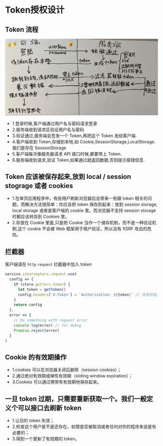 # Token授权设计

## Token 流程

![Token](../assets/token.png)

* 1.登录时候,客户端通过用户名与密码请求登录
* 2.服务端收到请求区验证用户名与密码
* 3.验证通过,服务端会签发一个 Token,再把这个 Token 发给客户端.
* 4.客户端收到 Token,存储到本地,如 Cookie,SessionStorage,LocalStorage.我们是存在 SessionStorage
* 5.客户端每次像服务器请求 API 接口时候,都要带上 Token.
* 6.服务端收到请求,验证 Token,如果通过就返回数据,否则提示报错信息.

## Token 应该被保存起来,放到 local / session stograge 或者 cookies

* 1.在单页应用程序中，有些用户刷新浏览器后会带来一些跟 token 相关的问题。而解决方法很简单：你应该把 token 保存到起来：放到 session storage, local storage 或者是客户端的 cookie 里。而浏览器不支持 session storage 时都应该转存到 Cookies 里。
* 2.存放在 Cookie 里面,只是把 Cookie 当作一个储存机制，而不是一种验证机制,这个 cookie 不会被 Web 框架用于用户验证，所以没有 XSRF 攻击的危险。

## 拦截器

客户端请在 `http` `request` 拦截器中加入 token

```js
service.interceptors.request.use(
  config => {
    if (store.getters.token) {
      let token = getToken()
      config.headers['X-Token'] = `Authorization: ${token}` // 存在的话,把Token放在请求头中
    }
    return config
  },
  error => {
    // Do something with request error
    console.log(error) // for debug
    Promise.reject(error)
  }
)
```

## Cookie 的有效期操作

* 1.cookies 可以在浏览器关闭后删除（session cookies）；
* 2.通过绝对有效期或弹性有效期（sliding window expiration）；
* 3.Cookies 可以通过携带有有效期地保存起来。

## 一旦 token 过期，只需要重新获取一个。我们一般定义个可以接口去刷新 token

* 1.让旧的 token 失效；
* 2.检查这个用户是不是还存在，权限是否被取消或者任何对你的程序来说是有必要的；
* 3.得到一个更新了有效期的 token。
